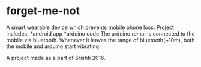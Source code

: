 # forget-me-not
A smart wearable device which prevents mobile phone loss. 
Project includes:
  *android app
  *arduino code
The arduino remains connected to the mobile via bluetooth. 
Whenever it leaves the range of bluetooth(~10m), both the mobile and arduino start vibrating.

A project made as a part of Srishti 2016. 
